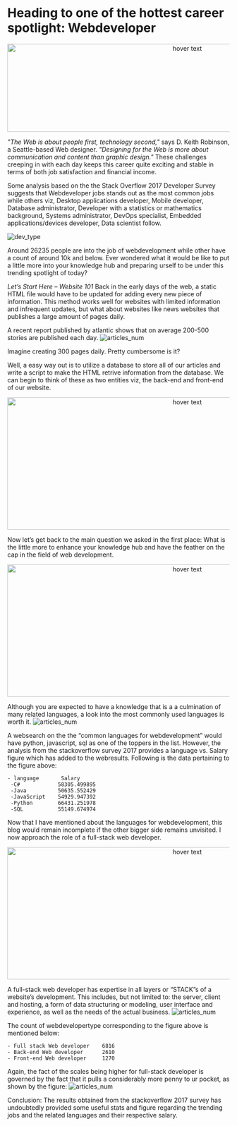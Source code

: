 # Heading to one of the hottest career spotlight: Webdeveloper

<p align="center">
 <img src="https://wallup.net/wp-content/uploads/2017/11/17/353502-hands-keyboards-internet-network-binary-technology-748x468.jpg" title="hover text" width= 800 height= 200>
 </p>

*"The Web is about people first, technology second,"* says D. Keith Robinson, a Seattle-based Web designer.
*"Designing for the Web is more about communication and content than graphic design."*
These challenges creeping in with each day keeps this career quite exciting and stable in terms of both job satisfaction and financial income.
 
Some analysis based on the  the Stack Overflow 2017 Developer Survey suggests that Webdeveloper jobs stands out as the most common jobs while others viz, Desktop applications developer, Mobile developer, Database administrator, Developer with a statistics or mathematics background, Systems administrator, DevOps specialist, Embedded applications/devices developer, Data scientist follow. 

![dev_type](/stackoverflow_survey_2017/figures/devs.png)

Around 26235 people are into the job of webdevelopment while other have a count of around 10k and below.
Ever wondered what it would be like to put a little more into your knowledge hub and preparing urself to be under this trending spotlight of today? 

*Let’s Start Here – Website 101*
Back in the early days of the web, a static HTML file would have to be update­d for adding every new piece of information. This method works­ well for websites with limited information and infrequent updates, but what about websites like news websites that publishes a large amount of pages daily. 

A recent report published by atlantic shows that on average 200-500 stories are published each day. 
![articles_num](/stackoverflow_survey_2017/figures/articles_published_1.png)

Imagine creating 300 pages daily. Pretty cumbersome is it? 

Well, a easy way out is to utilize a database to store all of our articles and write a script to make the HTML retrive information from the database. We can begin to think of these as two entities viz, the back-end and front-end of our website. 

<p align="center">
 <img src="https://encrypted-tbn0.gstatic.com/images?q=tbn:ANd9GcTm7mavgc9Uh7EqaAEmpZqf8Ddx2Ew-S0ncJ89xcHhGoE02o1azLQ" title="hover text" width= 800 height= 300>
 </p>

Now let’s get back to the main question we asked in the first place: What is the little more to enhance your knowledge hub and have the feather on the cap in the field of web development.

<p align="center">
 <img src="https://encrypted-tbn0.gstatic.com/images?q=tbn:ANd9GcRWGZfUYCq2ob3XQjWWOHY-OwPgjT2ONBnZDf3EmU_iy9cYaFwD" title="hover text" width= 800 height= 300>
 </p>

Although you are expected to have a knowledge that is a a culmination of many related languages, a look into the most commonly used languages is worth it.
![articles_num](/stackoverflow_survey_2017/figures/lang.png)

A websearch on the the “common languages for webdevelopment” would have python, javascript, sql as one of the toppers in the list. However, the analysis from the stackoverflow survey 2017 provides a language vs. Salary figure which has added to the webresults. 
Following is the data pertaining to the figure above:

    - language       Salary
     -C#            58305.499895
     -Java          50635.552429
     -JavaScript    54929.947392
     -Python        66431.251978
     -SQL           55149.674974

Now that I have mentioned about the languages for webdevelopment, this blog would remain incomplete if the other bigger side remains unvisited. I  now approach the role of a full-stack web developer. 
<p align="center">
 <img src= "https://encrypted-tbn0.gstatic.com/images?q=tbn:ANd9GcSjYCZKxT_nLqn3JtfNmvnZhoWZ2c3_DQISBgRkFVGoD7Tr3MeMAg" title="hover text" width= 800 height= 300>
 </p>

A full-stack web developer has expertise in all layers or “STACK”s of a website’s development. This includes, but not limited to: the server, client and hosting, a form of data structuring or modeling, user interface and experience, as well as the needs of the actual business.
![articles_num](/stackoverflow_survey_2017/figures/dev_type.png)

The count of webdevelopertype corresponding to the figure above is mentioned below:

    - Full stack Web developer    6816
    - Back-end Web developer      2610
    - Front-end Web developer     1270

Again, the fact of the scales being higher for full-stack developer is governed by the fact that it pulls a considerably more penny to ur pocket, as shown by the figure:
![articles_num](/stackoverflow_survey_2017/figures/sal.png)


Conclusion:
The results obtained from the stackoverflow 2017 survey has undoubtedly provided some useful stats and figure regarding the trending jobs and the related languages and their respective salary.
